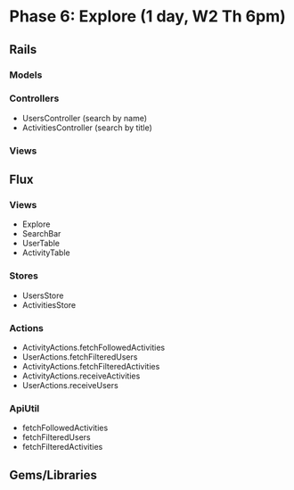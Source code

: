 # Phase 6: Explore (1 day, W2 Th 6pm)

## Rails

### Models

### Controllers

* UsersController (search by name)
* ActivitiesController (search by title)

### Views

## Flux

### Views

* Explore
* SearchBar
* UserTable
* ActivityTable

### Stores

* UsersStore
* ActivitiesStore

### Actions

* ActivityActions.fetchFollowedActivities
* UserActions.fetchFilteredUsers
* ActivityActions.fetchFilteredActivities
* ActivityActions.receiveActivities
* UserActions.receiveUsers

### ApiUtil

* fetchFollowedActivities
* fetchFilteredUsers
* fetchFilteredActivities

## Gems/Libraries
